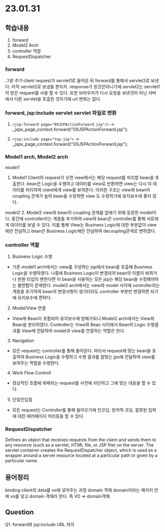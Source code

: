 # 23.01.31

## 학습내용
1. forward
2. Model2 Arch
3. controller 역할
4. RequestDispatcher



### forward
*그림 추가*
client request가 servlet1로 들어온 뒤 forward를 통해서 servlet2로 보낸다.
아직 servlet2로 보냈을 뿐이지. response가 된것은아니기에 servlet2는 servlet1이 받은 request를 사용 할 수 있다.
또한 브라우저가 다시 요청을 보낸것이 아닌 서버에서 다른 servlet을 호출한 것이기에 url 변화는 없다.


### forward, jsp:include servlet servlet 파일로 변환
1. ```<jsp:forward page="09JSPActionForward.jsp"/>```
 -> _jspx_page_context.forward("09JSPActionForward.jsp");
 
2. ```<jsp:include page="top.jsp">```
 -> _jspx_page_context.forward("09JSPActionForward.jsp");



### Model1 arch, Model2 arch
*model1*
1. Model1
Client의 request가 오면 view에서는 해당 request를 처리할 bean을 호출한다.
bean은 Logic을 수행하고 데이터를 view로 반환하면 view는 다시 이 데이터를 처리하여 client에게 view를 보여준다.
이러한 구조는 view와 bean이 coupling 관계가 높아 bean을 수정하면 view 도 수정하기에 유지보수에 좋지 않다.

*model2*
2. Model2
view와 bean의 coupling 관계를 없애기 위해 등장한 model이다. 중간에 controller라는 계층을 추가하여 view와 bean은 controller를 통해
서로에게 데이터를 보낼 수 있다. 이를 통해 View는 Business Logic에 대한 부분없이 view에만 전념하고 bean은 Business Logic에만 전념하여 decoupling관계로 변하였다. 

### controller 역할
1. Business Logic 수행
 - 기존 model1 arch에서는 view를 구성하는 jsp에서 bean을 호출해 Business Logic을 수행하였다.
 나중에 Business Logic이 변경되어 bean의 이름이 바뀌거나 반환 타입이 변한다면 이 bean을 사용하는 모든 jsp는 해당 bean을 수정해야하는 불편함이 존재한다.
 model2 arch에서는 view와 model 사이에 controller라는 계층을 추가하여 bean의 변경사항이 생기더라도 controller 부분만 변경하면 되기에 유지보수에 편하다.
 
2. Model/View 연결
 - View에 Bean이 포함되어 유지보수에 방해가되니 Model2 arch에서는 View와 Bean을 분리하였다. Controller는 Viwe와 Bean 사이에서 Bean의 Logic 수행결과를
 View에 전달하여 model과 view를 연결하는 역할은 한다. 
 
3. Navigation 
 - 모든 request는 controller를 통해 들어온다. 따라서 request에 맞는 bean을 호출하여 Business Logic을 수행하고 수행 결과를 알맞는 jps에 전달하여 view를 보여주는
 역할을 수행한다.

4. Work Flow Controll
 - 정상적인 흐름에 위배되는 request를 사전에 차단하고 그에 맞는 대응을 할 수 있다.
 
5. 단일인입점
 - 모든 request는 Controller를 통해 들어오기에 인코딩, 방어적 코딩, 잘못된 입력에 대한 에러페이지 처리등을 할 수 있다.



###  RequestDispatcher
Defines an object that receives requests from the client and sends them to any resource 
(such as a servlet, HTML file, or JSP file) on the server. 
The servlet container creates the RequestDispatcher object, 
which is used as a wrapper around a server resource located at a particular path or given by a particular name.


## 용어정리
binding  client의 data를 vo에 넣어주는 과정
domain 객체  domain이라는 패키지 안에 vo를 넣고 domain 객체라 한다. 즉 VO => domain객체


## Question
Q1. forward와 jsp:include URL 차이